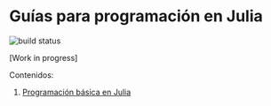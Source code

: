 # Guías para programación en Julia

![build status](https://github.com/jorgepz/guia-julialang/workflows/docs/badge.svg)

[Work in progress]

Contenidos:

1. [Programación básica en Julia](basico) 
